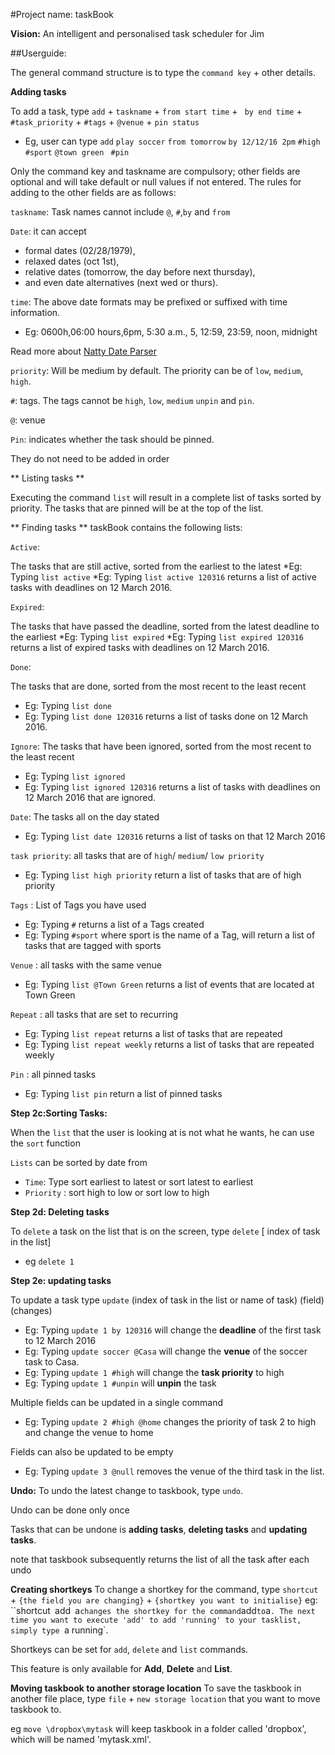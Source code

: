 #Project name: taskBook

**Vision:** An intelligent and personalised task scheduler for Jim

##Userguide: 

The general command structure is to type the `command key` + other details.

**Adding tasks**

To add a task, type `add` + `taskname` + `from start time` + ` by end time` + `#task_priority` + `#tags` + `@venue`  + `pin status`

* Eg, user can type `add` `play soccer` `from tomorrow` `by 12/12/16 2pm` `#high` `#sport` `@town green` ` #pin`

Only the command key and taskname are compulsory; other fields are optional and will take default or null values if not entered. The rules for adding to the other fields are as follows:

`taskname`: Task names cannot include `@`, `#`,`by` and `from`

`Date`: it can accept 
* formal dates (02/28/1979), 
* relaxed dates (oct 1st), 
* relative dates (tomorrow, the day before next thursday), 
* and even date alternatives (next wed or thurs).

`time`: The above date formats may be prefixed or suffixed with time information. 
* Eg: 0600h,06:00 hours,6pm, 5:30 a.m., 5, 12:59, 23:59, noon, midnight

Read more about [Natty Date Parser](http://natty.joestelmach.com/)

`priority`: Will be medium by default. The priority can be of `low`, `medium`, `high`.

`#`: tags. The tags cannot be `high`, `low`, `medium` `unpin` and `pin`. 

`@`: venue

`Pin`: indicates whether the task should be pinned.

They do not need to be added in order

** Listing tasks **

Executing the command `list` will result in a complete list of tasks sorted by priority. The tasks that are pinned will be at the top of the list.

** Finding tasks ** 
taskBook contains the following lists: 

`Active`: 

The tasks that are still active, sorted from the earliest to the latest
*Eg: Typing `list active`
*Eg: Typing `list active 120316` returns a list of active tasks with deadlines on 12 March 2016.

`Expired`: 

The tasks that have passed the deadline, sorted from the latest deadline to the earliest
*Eg: Typing `list expired`
*Eg: Typing `list expired 120316` returns a list of expired tasks with deadlines on 12 March 2016.

`Done`: 

The tasks that are done, sorted from the most recent to the least recent

* Eg: Typing `list done`
* Eg: Typing `list done 120316` returns a list of tasks done on 12 March 2016.

`Ignore`: The tasks that have been ignored, sorted from the most recent to the least recent
* Eg: Typing `list ignored`
* Eg: Typing `list ignored 120316` returns a list of tasks with deadlines on 12 March 2016 that are ignored.

`Date`: The tasks all on the day stated
* Eg: Typing `list date 120316` returns a list of tasks on that 12 March 2016

`task priority`: all tasks that are of `high`/ `medium`/ `low priority`
* Eg: Typing `list high priority` return a list of tasks that are of high priority 

`Tags` : List of Tags you have used
* Eg: Typing `#` returns a list of a Tags created
* Eg: Typing `#sport` where sport is the name of a Tag, will return a list of tasks that are tagged with sports 

`Venue` : all tasks with the same venue
* Eg: Typing `list @Town Green` returns a list of events that are located at Town Green

`Repeat` : all tasks that are set to recurring
* Eg: Typing `list repeat` returns a list of tasks that are repeated
* Eg: Typing `list repeat weekly` returns a list of tasks that are repeated weekly

`Pin` : all pinned tasks
* Eg: Typing `list pin` return a list of pinned tasks

**Step 2c:Sorting Tasks:**
 
When the `list` that the user is looking at is not what he wants, he can use the `sort` function

`Lists` can be sorted by date from
* `Time`: Type sort earliest to latest or sort latest to earliest
* `Priority` : sort high to low or sort low to high


**Step 2d: Deleting tasks**

To `delete` a task on the list that is on the screen, type `delete` [ index of task in the list] 
* eg `delete 1 `



**Step 2e: updating tasks**

To update a task type `update` (index of task in the list or name of task) (field) (changes)
* Eg: Typing `update 1 by 120316` will change the **deadline** of the first task to 12 March 2016
* Eg: Typing `update soccer @Casa` will change the **venue** of the soccer task to Casa.
* Eg: Typing `update 1 #high` will change the **task priority** to high
* Eg: Typing `update 1 #unpin` will **unpin** the task

Multiple fields can be updated in a single command
* Eg: Typing `update 2 #high @home` changes the priority of task 2 to high and change the venue to home

Fields can also be updated to be empty
* Eg: Typing `update 3 @null` removes the venue of the third task in the list. 

**Undo:**
To undo the latest change to taskbook, type `undo`.

Undo can be done only once

Tasks that can be undone is **adding tasks**, **deleting tasks** and **updating tasks**. 

note that taskbook subsequently returns the list of all the task after each undo


**Creating shortkeys**
To change a shortkey for the command, type `shortcut` + `{the field you are changing}` + `{shortkey you want to initialise}` eg: ``shortcut` `add` `a` changes the shortkey for the command `add` to `a`. The next time you want to execute 'add' to add 'running' to your tasklist, simply type `a running`.

Shortkeys can be set for `add`, `delete` and `list` commands. 

This feature is only available for **Add**, **Delete** and **List**. 

**Moving taskbook to another storage location** 
To save the taskbook in another file place, type `file` + `new storage location` that you want to move taskbook to. 

eg `move \dropbox\mytask` will keep taskbook in a folder called 'dropbox', which will be named 'mytask.xml'. 


